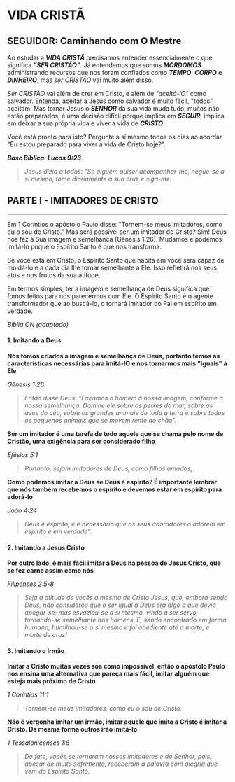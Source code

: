 # VIDA CRISTÃ

## SEGUIDOR: Caminhando com O Mestre
Ao estudar a ***VIDA CRISTÃ*** precisamos entender essencialmente o que significa ***"SER CRISTÃO"***. Já entendemos que somos ***MORDOMOS*** administrando recursos que nos foram confiados como ***TEMPO***, ***CORPO*** e ***DINHEIRO***, mas *ser CRISTÃO* vai muito além disso.

*Ser CRISTÃO* vai além de crer em Cristo, e além de *"aceitá-lO"* como salvador. Entenda, aceitar a Jesus como salvador é muito fácil, "todos" aceitam. Mas tornar Jesus o ***SENHOR*** da sua vida muda tudo, muitos não estão preparados, é uma decisão difícil porque implica em ***SEGUIR***, implica em deixar a sua própria vida e viver a vida de ***CRISTO***.

Você está pronto para isto? Pergunte a sí mesmo todos os dias ao acordar "Eu estou preparado para viver a vida de Cristo hoje?".

***Base Bíblica: Lucas 9:23***

> *Jesus dizia a todos: "Se alguém quiser acompanhar-me, negue-se a si mesmo, tome diariamente a sua cruz e siga-me.*

## PARTE I - IMITADORES DE CRISTO
---

Em 1 Coríntios o apóstolo Paulo disse: "Tornem-se meus imitadores, como eu o sou de Cristo." Mas será possível ser um imitador de Cristo? Sim! Deus nos fez à Sua imagem e semelhança (Gênesis 1:26). Mudamos e podemos imitá-lo poque o Espírito Santo é que nos transforma.

Se você está em Cristo, o Espírito Santo que habita em você será capaz de moldá-lo e a cada dia lhe tornar semelhante a Ele. Isso refletirá nos seus atos e nos frutos da sua atitude.

Em termos simples, ter a imagem e semelhança de Deus significa que fomos feitos para nos parecermos com Ele. O Espírito Santo é o agente transformador que ao buscá-lo, o tornará imitador do Pai em espírito em verdade.

_Bíblia ON (adaptado)_

#### 1. Imitando a Deus

  **Nós fomos criados à imagem e semelhança de Deus, portanto temos as características necessárias para imitá-lO e nos tornarmos mais "iguais" à Ele**

  *Gênesis 1:26*

  > *Então disse Deus: "Façamos o homem à nossa imagem, con­for­me a nossa semelhança. Domine ele sobre os peixes do mar, sobre as aves do céu, sobre os grandes animais de toda a terra e sobre todos os pequenos animais ­que se movem rente ao chão".*

  **Ser um imitador é uma tarefa de todo aquele que se chama pelo nome de Cristão, uma exigência para ser considerado filho**

  *Efésios 5:1*

  > *Portanto, sejam imitadores de Deus, como filhos amados,*

  **Como podemos imitar a Deus se Deus é espírito? É importante lembrar que nós também recebemos o espírito e devemos estar em espírito para adorá-lo**

  *João 4:24*

  > *Deus é espírito, e é necessário que os seus adoradores o adorem em espírito e em verdade".*

#### 2. Imitando a Jesus Cristo

  **Por outro lado, é mais fácil imitar a Deus na pessoa de Jesus Cristo, que se fez carne assim como nós**

  *Filipenses 2:5-8*

  > *Seja a atitude de vocês a mesma de Cristo Jesus, que, embora sendo Deus, não considerou que o ser igual a Deus era algo a que devia apegar-se; mas esvaziou-se a si mesmo, vindo a ser servo, tornando-se semelhante aos homens. E, sendo encontrado em forma humana, humilhou-se a si mesmo e foi obediente até a morte, e morte de cruz!*

#### 3. Imitando o Irmão

  **Imitar a Cristo muitas vezes soa como impossível, então o apóstolo Paulo nos ensina uma alternativa que pareça mais fácil, imitar alguém que esteja mais próximo de Cristo**

  *1 Coríntios 11:1*

  > *Tornem-se meus imitadores, como eu o sou de Cristo.*

  **Não é vergonha imitar um irmão, imitar aquele que imita a Cristo é imitar a Cristo. Da mesma forma outros irão imitá-lo**

  *1 Tessalonicenses 1:6*

  > *De fato, vocês se tornaram nossos imitadores e do Senhor, pois, apesar de muito sofrimento, receberam a palavra com alegria que vem do Espírito Santo.*